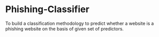 # Phishing-Classifier
To build a classification methodology to predict whether a website is a phishing website on the basis of given set of predictors. 
